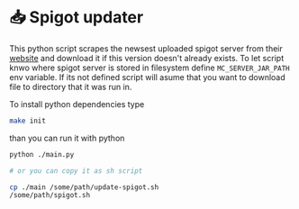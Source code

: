 # 📥 Spigot updater

This python script scrapes the newsest uploaded spigot server from their [website](https://getbukkit.org/download/spigot) and download it if this version doesn't already exists. To let script knwo where spigot server is stored in filesystem define `MC_SERVER_JAR_PATH` env variable. If its not defined script will asume that you want to download file to directory that it was run in.

To install python dependencies type

```sh
make init
```

than you can run it with python

```sh
python ./main.py

# or you can copy it as sh script

cp ./main /some/path/update-spigot.sh
/some/path/spigot.sh
```
